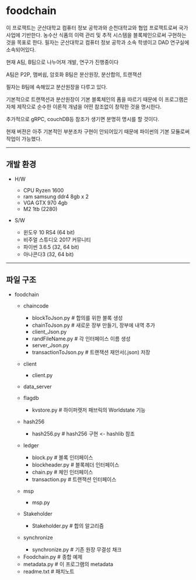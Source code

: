 # foodchain

이 프로잭트는 군산대학교 컴퓨터 정보 공학과와 순천대학교와 협업 프로잭트로써 국가 사업에 기반한다.
농수산 식품의 이력 관리 및 추적 시스템을 블록체인으로써 구현하는 것을 목표로 한다.
필자는 군산대학교 컴퓨터 정보 공학과 소속 학생이고 DAD 연구실에 소속되어있다.

현재 A팀, B팀으로 나누어져 개발, 연구가 진행중이다

A팀은 P2P, 맴버쉽, 암호화
B팀은 분산원장, 분산합의, 트랜잭션

필자는 B팀에 속해있고 분산원장을 다루고 있다.

기본적으로 트랜잭션과 분산원장이 기본 블록체인의 폼을 따르기 때문에
이 프로그램은 자체 제작으로 순수한 이론적 개념을 어떤 참조없이 창작한 것을 명시한다.

추가적으로 gRPC, couchDB등 참조가 생기면 분명히 명시를 할 것이다.

현재 버젼은 아주 기본적인 부분조차 구현이 안되어있기 때문에 파이썬의 기본 모듈로써 작업이 가능했다.



***
## 개발 환경
* H/W
	- CPU
		Ryzen 1600
	- ram
		samsung ddr4 8gb x 2
	- VGA
		GTX 970 4gb
	- M2
		1tb (2280)

* S/W
	- 윈도우 10 RS4 (64 bit)
	- 비주얼 스튜디오 2017 커뮤니티
	- 파이썬 3.6.5 (32, 64 bit)
	- 아나콘다3 (32, 64 bit)



***
## 파일 구조
* foodchain
  * chaincode
    - blockToJson.py            # 합의를 위한 블록 생성
    - chainToJson.py            # 새로운 장부 만들기, 장부에 내역 추가
    - client_Json.py
    - randFileName.py           # 각 인터페이스 이름 생성
    - server_Json.py
    - transactionToJson.py      # 트랜잭션 재안서(.json) 저장
  * client
    - client.py
  * data_server
    
  * flagdb
    - kvstore.py                # 하이퍼랫저 패브릭의 Worldstate 기능
  * hash256
    - hash256.py                # hash256 구현 <- hashlib 참조
  * ledger
    - block.py                  # 블록 인터페이스
    - blockheader.py            # 블록헤더 인터페이스
    - chain.py                  # 체인 인터페이스
    - transaction.py            # 트랜잭션 인터페이스
  * msp
    - msp.py
  * Stakeholder
    - Stakeholder.py            # 합의 알고리즘
  * synchronize
    - synchronize.py            # 기존 원장 무결성 채크
  - Foodchain.py                # 종합 예제
  - metadata.py                 # 이 프로그램의 metadata
  - readme.txt                  # 패치노트
  
